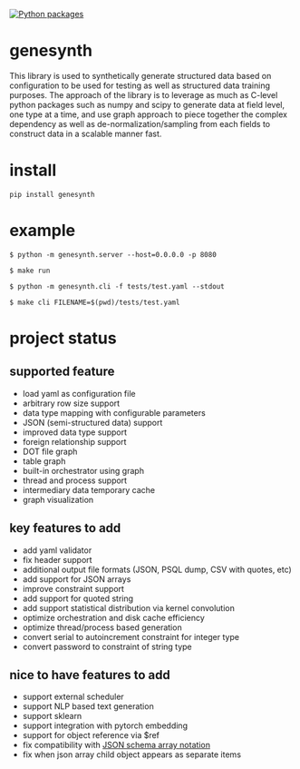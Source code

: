 [![Python packages](https://github.com/sterling312/genesynth/actions/workflows/github-actions-unittests.yaml/badge.svg)](https://github.com/sterling312/genesynth/actions/workflows/github-actions-unittests.yaml)

# genesynth
This library is used to synthetically generate structured data based on configuration to be used for testing as well as structured data training purposes. The approach of the library is to leverage as much as C-level python packages such as numpy and scipy to generate data at field level, one type at a time, and use graph approach to piece together the complex dependency as well as de-normalization/sampling from each fields to construct data in a scalable manner fast.


# install
```
pip install genesynth
```

# example
```
$ python -m genesynth.server --host=0.0.0.0 -p 8080
```
```
$ make run
```

```
$ python -m genesynth.cli -f tests/test.yaml --stdout
```
```
$ make cli FILENAME=$(pwd)/tests/test.yaml
```

# project status

## supported feature
* load yaml as configuration file
* arbitrary row size support
* data type mapping with configurable parameters
* JSON (semi-structured data) support
* improved data type support
* foreign relationship support
* DOT file graph
* table graph
* built-in orchestrator using graph
* thread and process support
* intermediary data temporary cache
* graph visualization

## key features to add
* add yaml validator
* fix header support
* additional output file formats (JSON, PSQL dump, CSV with quotes, etc)
* add support for JSON arrays
* improve constraint support
* add support for quoted string
* add support statistical distribution via kernel convolution
* optimize orchestration and disk cache efficiency
* optimize thread/process based generation
* convert serial to autoincrement constraint for integer type
* convert password to constraint of string type

## nice to have features to add
* support external scheduler
* support NLP based text generation
* support sklearn
* support integration with pytorch embedding
* support for object reference via $ref
* fix compatibility with [JSON schema array notation](https://json-schema.org/understanding-json-schema/reference/array.html#items)
* fix when json array child object appears as separate items
